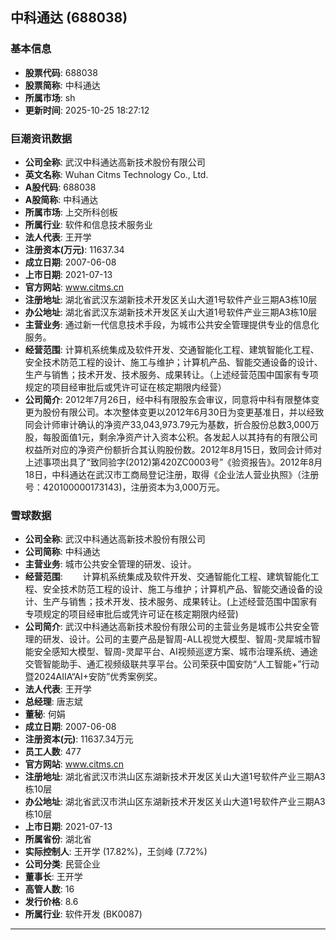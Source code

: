 ## 中科通达 (688038)

### 基本信息

- **股票代码**: 688038
- **股票简称**: 中科通达
- **所属市场**: sh
- **更新时间**: 2025-10-25 18:27:12

### 巨潮资讯数据

- **公司全称**: 武汉中科通达高新技术股份有限公司
- **英文名称**: Wuhan Citms Technology Co., Ltd.
- **A股代码**: 688038
- **A股简称**: 中科通达
- **所属市场**: 上交所科创板
- **所属行业**: 软件和信息技术服务业
- **法人代表**: 王开学
- **注册资本(万元)**: 11637.34
- **成立日期**: 2007-06-08
- **上市日期**: 2021-07-13
- **官方网站**: www.citms.cn
- **注册地址**: 湖北省武汉东湖新技术开发区关山大道1号软件产业三期A3栋10层
- **办公地址**: 湖北省武汉东湖新技术开发区关山大道1号软件产业三期A3栋10层
- **主营业务**: 通过新一代信息技术手段，为城市公共安全管理提供专业的信息化服务。
- **经营范围**: 计算机系统集成及软件开发、交通智能化工程、建筑智能化工程、安全技术防范工程的设计、施工与维护；计算机产品、智能交通设备的设计、生产与销售；技术开发、技术服务、成果转让。（上述经营范围中国家有专项规定的项目经审批后或凭许可证在核定期限内经营）
- **公司简介**: 2012年7月26日，经中科有限股东会审议，同意将中科有限整体变更为股份有限公司。本次整体变更以2012年6月30日为变更基准日，并以经致同会计师审计确认的净资产33,043,973.79元为基数，折合股份总数3,000万股，每股面值1元，剩余净资产计入资本公积。各发起人以其持有的有限公司权益所对应的净资产份额折合其认购股份数。2012年8月15日，致同会计师对上述事项出具了“致同验字(2012)第420ZC0003号”《验资报告》。2012年8月18日，中科通达在武汉市工商局登记注册，取得《企业法人营业执照》（注册号：420100000173143)，注册资本为3,000万元。

### 雪球数据

- **公司全称**: 武汉中科通达高新技术股份有限公司
- **公司简称**: 中科通达
- **主营业务**: 城市公共安全管理的研发、设计。
- **经营范围**: 　　计算机系统集成及软件开发、交通智能化工程、建筑智能化工程、安全技术防范工程的设计、施工与维护；计算机产品、智能交通设备的设计、生产与销售；技术开发、技术服务、成果转让。(上述经营范围中国家有专项规定的项目经审批后或凭许可证在核定期限内经营)
- **公司简介**: 武汉中科通达高新技术股份有限公司的主营业务是城市公共安全管理的研发、设计。公司的主要产品是智周-ALL视觉大模型、智周-灵犀城市智能安全感知大模型、智周-灵犀平台、AI视频巡逻方案、城市治理系统、通途交管智能助手、通汇视频级联共享平台。公司荣获中国安防“人工智能+”行动暨2024AIIA“AI+安防”优秀案例奖。
- **法人代表**: 王开学
- **总经理**: 唐志斌
- **董秘**: 何娟
- **成立日期**: 2007-06-08
- **注册资本(元)**: 11637.34万元
- **员工人数**: 477
- **官方网站**: www.citms.cn
- **注册地址**: 湖北省武汉市洪山区东湖新技术开发区关山大道1号软件产业三期A3栋10层
- **办公地址**: 湖北省武汉市洪山区东湖新技术开发区关山大道1号软件产业三期A3栋10层
- **上市日期**: 2021-07-13
- **所属省份**: 湖北省
- **实际控制人**: 王开学 (17.82%)，王剑峰 (7.72%)
- **公司分类**: 民营企业
- **董事长**: 王开学
- **高管人数**: 16
- **发行价格**: 8.6
- **所属行业**: 软件开发 (BK0087)

---